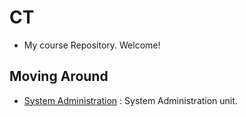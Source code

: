 # CT
- My course Repository. Welcome! <br>

## Moving Around
- [System Administration](./System_Administration) : System Administration unit. <br>
